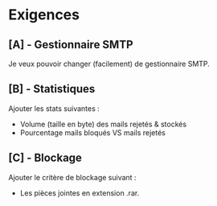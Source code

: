 Exigences
====
[A] - Gestionnaire SMTP
----------
Je veux pouvoir changer (facilement) de gestionnaire SMTP.

[B] - Statistiques
----------
Ajouter les stats suivantes :
- Volume (taille en byte) des mails rejetés & stockés
- Pourcentage mails bloqués VS mails rejetés

[C] - Blockage
----------
Ajouter le critère de blockage suivant :

- Les pièces jointes en extension .rar.

